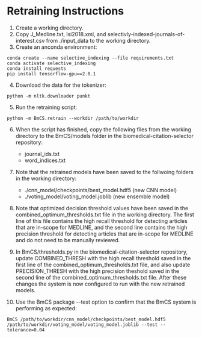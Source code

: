 # Retraining Instructions

1) Create a working directory.
2) Copy J_Medline.txt, lsi2018.xml, and selectivly-indexed-journals-of-interest.csv from ./input_data to the working directory.
3) Create an anconda environment:

```
conda create --name selective_indexing --file requirements.txt
conda activate selective_indexing
conda install requests
pip install tensorflow-gpu==2.0.1
```

4) Download the data for the tokenizer:

```
python -m nltk.downloader punkt
```

5) Run the retraining script:

```
python -m BmCS.retrain --workdir /path/to/workdir
```

6) When the script has finished, copy the following files from the working directory to the BmCS/models folder in the biomedical-citation-selector repository:
      - journal_ids.txt
      - word_indices.txt

7) Note that the retrained models have been saved to the follwoing folders in the working directory:
      - ./cnn_model/checkpoints/best_model.hdf5 (new CNN model)
      - ./voting_model/voting_model.joblib (new ensemble model)

8) Note that optimized decision threshold values have been saved in the combined_optimum_thresholds.txt file in the working directory. The first line of this file contains the high recall threshold for detecting articles that are in-scope for MEDLINE, and the second line contains the high precision threshold for detecting articles that are in-scope for MEDLINE and do not need to be manually reviewed.
     
9) In BmCS/thresholds.py in the biomedical-citation-selector repository, update COMBINED_THRESH with the high recall threshold saved in the first line of the combined_optimum_thresholds.txt file, and also update PRECISION_THRESH with the high precision theshold saved in the second line of the combined_optimum_thresholds.txt file. After these changes the system is now configured to run with the new retrained models.

10) Use the BmCS package --test option to confirm that the BmCS system is performing as expected:

```
BmCS /path/to/workdir/cnn_model/checkpoints/best_model.hdf5 /path/to/workdir/voting_model/voting_model.joblib --test --tolerance=0.04
```
